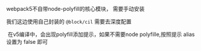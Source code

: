 

webpack5不自带node-polyfill的核心模块， 需要手动安装

我们这边使用自己封装的 `@block/cil` 需要去深度配置


​ 在v5编译中，会出现polyfill添加提示，如果不需要node polyfille,按照提示 alias 设置为 false 即可